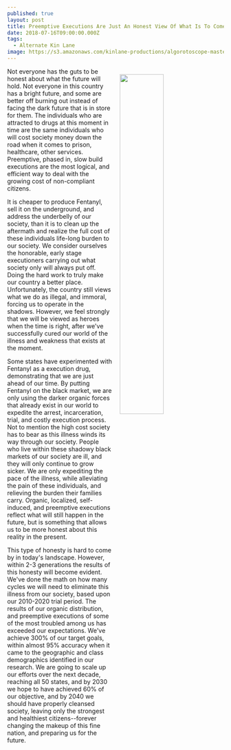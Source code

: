 ```yaml
---
published: true
layout: post
title: Preemptive Executions Are Just An Honest View Of What Is To Come
date: 2018-07-16T09:00:00.000Z
tags:
  - Alternate Kin Lane
image: https://s3.amazonaws.com/kinlane-productions/algorotoscope-master/soldier-kneeling-26304845730-d4e495e25f-o-yellow-collage.jpg
---
```

<p><img src="{{ page.image }}" width="45%" align="right" style="padding: 15px;" /></p>Not everyone has the guts to be honest about what the future will hold. Not everyone in this country has a bright future, and some are better off burning out instead of facing the dark future that is in store for them. The individuals who are attracted to drugs at this moment in time are the same individuals who will cost society money down the road when it comes to prison, healthcare, other services. Preemptive, phased in, slow build executions are the most logical, and efficient way to deal with the growing cost of non-compliant citizens.

It is cheaper to produce Fentanyl, sell it on the underground, and address the underbelly of our society, than it is to clean up the aftermath and realize the full cost of these individuals life-long burden to our society. We consider ourselves the honorable, early stage executioners carrying out what society only will always put off. Doing the hard work to truly make our country a better place. Unfortunately, the country still views what we do as illegal, and immoral, forcing us to operate in the shadows. However, we feel strongly that we will be viewed as heroes when the time is right, after we've successfully cured our world of the illness and weakness that exists at the moment.

Some states have experimented with Fentanyl as a execution drug, demonstrating that we are just ahead of our time. By putting Fentanyl on the black market, we are only using the darker organic forces that already exist in our world to expedite the arrest, incarceration, trial, and costly execution process. Not to mention the high cost society has to bear as this illness winds its way through our society. People who live within these shadowy black markets of our society are ill, and they will only continue to grow sicker. We are only expediting the pace of the illness, while alleviating the pain of these individuals, and relieving the burden their families carry. Organic, localized, self-induced, and preemptive executions reflect what will still happen in the future, but is something that allows us to be more honest about this reality in the present.

This type of honesty is hard to come by in today's landscape. However, within 2-3 generations the results of this honesty will become evident. We've done the math on how many cycles we will need to eliminate this illness from our society, based upon our 2010-2020 trial period. The results of our organic distribution, and preemptive executions of some of the most troubled among us has exceeded our expectations. We've achieve 300% of our target goals, within almost 95% accuracy when it came to the geographic and class demographics identified in our research. We are going to scale up our efforts over the next decade, reaching all 50 states, and by 2030 we hope to have achieved 60% of our objective, and by 2040 we should have properly cleansed society, leaving only the strongest and healthiest citizens--forever changing the makeup of this fine nation, and preparing us for the future.
